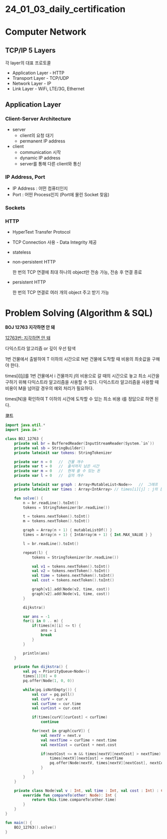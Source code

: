 # 24_01_03_daily_certification

# Computer Network

## TCP/IP 5 Layers

각 layer의 대표 프로토콜

- Application Layer - HTTP
- Transport Layer - TCP/UDP
- Network Layer - IP
- Link Layer - WiFi, LTE/3G, Ethernet

## Application Layer

### Client-Server Architecture

- server
    - client의 요청 대기
    - permanent IP address
- client
    - communication 시작
    - dynamic IP address
    - server를 통해 다른 client와 통신

### IP Address, Port

- IP Address : 어떤 컴퓨터인지
- Port : 어떤 Process인지 (Port에 물린 Socket 찾음)

### Sockets

### HTTP

- HyperText Transfer Protocol
- TCP Connection 사용 - Data Integrity 제공
- stateless
- non-persistent HTTP
    
    한 번의 TCP 연결에 최대 하나의 object만 전송 가능, 전송 후 연결 종료
    
- persistent HTTP
    
    한 번의 TCP 연결로 여러 개의 object 주고 받기 가능
    

# Problem Solving (Algorithm & SQL)

**BOJ 12763 지각하면 안 돼**

[12763번: 지각하면 안 돼](https://www.acmicpc.net/problem/12763)

다익스트라 알고리즘 or 깊이 우선 탐색

1번 건물에서 출발하여 T 이하의 시간으로 N번 건물에 도착할 때 비용의 최솟값을 구해야 한다.

times[i][j]를 1번 건물에서 i 건물까지 j의 비용으로 갈 때의 시간으로 놓고 최소 시간을 구하기 위해 다익스트라 알고리즘을 사용할 수 있다. 다익스트라 알고리즘을 사용할 때 비용이 M을 넘어갈 경우의 예외 처리가 필요하다.

times[N]을 확인하여 T 이하의 시간에 도착할 수 있는 최소 비용 i를 정답으로 하면 된다.

**코드**

```kotlin
import java.util.*
import java.io.*

class BOJ_12763 {
    private val br = BufferedReader(InputStreamReader(System.`in`))
    private val sb = StringBuilder()
    private lateinit var tokens: StringTokenizer

    private var n = 0   //  건물 개수
    private var t = 0   //  출석까지 남은 시간
    private var m = 0   //  현재 쓸 수 있는 돈
    private var l = 0   //  길의 개수

    private lateinit var graph : Array<MutableList<Node>>   //  그래프
    private lateinit var times : Array<IntArray> // times[i][j] : j의 돈으로 1에서 i까지 가는데 걸리는 최소 시간

    fun solve() {
        n = br.readLine().toInt()
        tokens = StringTokenizer(br.readLine())

        t = tokens.nextToken().toInt()
        m = tokens.nextToken().toInt()

        graph = Array(n + 1) { mutableListOf() }
        times = Array(n + 1) { IntArray(m + 1) { Int.MAX_VALUE } }

        l = br.readLine().toInt()

        repeat(l) {
            tokens = StringTokenizer(br.readLine())

            val v1 = tokens.nextToken().toInt()
            val v2 = tokens.nextToken().toInt()
            val time = tokens.nextToken().toInt()
            val cost = tokens.nextToken().toInt()

            graph[v1].add(Node(v2, time, cost))
            graph[v2].add(Node(v1, time, cost))
        }

        dijkstra()

        var ans = -1
        for(i in 0 .. m) {
            if(times[n][i] <= t) {
                ans = i
                break
            }
        }

        println(ans)
    }

    private fun dijkstra() {
        val pq = PriorityQueue<Node>()
        times[1][0] = 0
        pq.offer(Node(1, 0, 0))

        while(pq.isNotEmpty()) {
            val cur = pq.poll()
            val curV = cur.v
            val curTime = cur.time
            val curCost = cur.cost

            if(times[curV][curCost] < curTime)
                continue

            for(next in graph[curV]) {
                val nextV = next.v
                val nextTime = curTime + next.time
                val nextCost = curCost + next.cost

                if(nextCost <= m && times[nextV][nextCost] > nextTime) {
                    times[nextV][nextCost] = nextTime
                    pq.offer(Node(nextV, times[nextV][nextCost], nextCost))
                }
            }
        }
    }

    private class Node(val v : Int, val time : Int, val cost : Int) : Comparable<Node> {
        override fun compareTo(other: Node): Int {
            return this.time.compareTo(other.time)
        }
    }
}

fun main() {
    BOJ_12763().solve()
}
```
